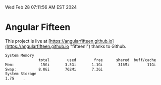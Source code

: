 Wed Feb 28 07:11:56 AM EST 2024

# Angular Fifteen


This project is live at [https://angularfifteen.github.io](https://angularfifteen.github.io "fifteen!") thanks to Github.

```bash
System Memory
               total        used        free      shared  buff/cache   available
Mem:            15Gi       3.5Gi       1.1Gi       316Mi        11Gi        11Gi
Swap:          8.0Gi       762Mi       7.3Gi
System Storage
1.7G	.
```
```bash
